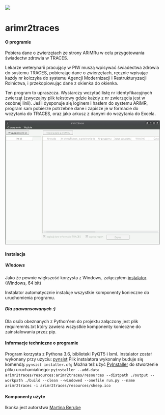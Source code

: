 ![](arimr2traces/resources/sheep.ico) 
# arimr2traces

#### O programie

Pobiera dane o zwierzętach ze strony ARiMRu w celu przygotowania świadectw zdrowia w TRACES.

Lekarze weterynarii pracujący w PIW muszą wpisywać świadectwa zdrowia do systemu TRACES,
pobierając dane o zwierzętach, ręcznie wpisując każdy nr kolczyka do systemu Agencji 
Modernizacji i Restrukturyzacji Rolnictwa, i przekopiowując dane z okienka do okienka.

Ten program to upraszcza. Wystarczy wczytać listę nr identyfikacyjnych zwierząt (zwyczajny plik 
tekstowy gdzie każdy z nr zwierzęcia jest w osobnej linii).
Jeśli dysponuje się loginem i hasłem do systemu ARiMR, program sam pobierze potrzebne
 dane i zapisze je w formacie do wczytania do TRACES, oraz jako arkusz z danymi do wczytania do
 Excela.

![](screenshot.png)

#### Instalacja

##### Windows
Jako że pewnie większość korzysta z Windows, załączyłem [instalator](https://github.com/jedrus2000/arimr2traces/releases). (Windows, 64 bit)


Instalator automatycznie instaluje wszystkie komponenty konieczne do uruchomienia programu.

##### Dla zaawansowanych :)
Dla osób obeznanych z Python'em do projektu załączony jest plik requiremnts.txt który zawiera wszystkie komponenty konieczne do zainstalowania przez pip.


#### Informacje techniczne o programie
Program korzysta z Pythona 3.6, biblioteki PyQT5 i lxml.
Instalator został wykonany przy użyciu: [pynsist](https://github.com/takluyver/pynsist)
Plik instalatora wykonalny buduje się komendą: `pynsist installer.cfg`
Można też użyć [PyInstaller](http://www.pyinstaller.org/) do stworzenie pliku uruchamialnego: `pyinstaller --add-data arimr2traces/resources:arimr2traces/resources --distpath ./output --workpath ./build --clean --windowed --onefile run.py --name arimr2traces -i arimr2traces/resources/sheep.ico`

#### Komponenty użyte
Ikonka jest autorstwa [Martina Berube](http://www.softicons.com/animal-icons/animal-icons-by-martin-berube)
